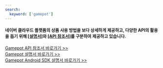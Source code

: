 ```yaml
---
search:
  keyword: ['gamepot']
---
```


#### **네이버 클라우드 플랫폼의 상품 사용 방법을 보다 상세하게 제공하고, 다양한 API의 활용을 돕기 위해 <a href="https://guide.ncloud-docs.com/docs/ko/home" target="_blank">[설명서]</a>와 <a href="https://api.ncloud-docs.com/docs/ko/home" target="_blank">[API 참조서]</a>를 구분하여 제공하고 있습니다.**

<a href="https://api.ncloud-docs.com/docs/ko/game-gamepot" target="_blank">Gamepot API 참조서 바로가기 >></a><br />
<a href="https://guide.ncloud-docs.com/docs/game-gamepotconsole" target="_blank">Gamepot 설명서 바로가기 >></a><br />
<a href="https://guide.ncloud-docs.com/docs/game-gamepotandroid" target="_blank">Gamepot Android SDK 설명서 바로가기 >></a>

